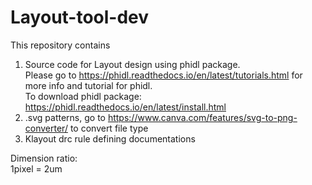 # Layout-tool-dev
This repository contains
1. Source code for Layout design using phidl package. <br> Please go to https://phidl.readthedocs.io/en/latest/tutorials.html for more info and tutorial for phidl.<br>To download phidl package: https://phidl.readthedocs.io/en/latest/install.html
2. .svg patterns, go to https://www.canva.com/features/svg-to-png-converter/ to convert file type
3. Klayout drc rule defining documentations

Dimension ratio: <br> 1pixel = 2um
